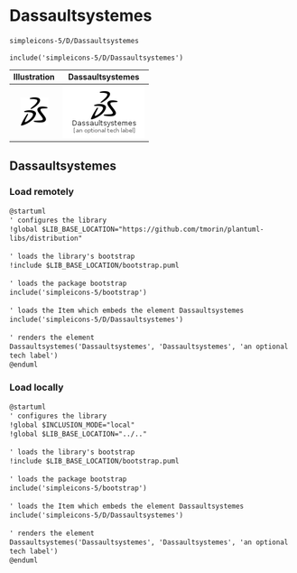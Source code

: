 # Dassaultsystemes


```text
simpleicons-5/D/Dassaultsystemes
```

```text
include('simpleicons-5/D/Dassaultsystemes')
```



| Illustration | Dassaultsystemes |
| :---: | :---: |
| ![illustration for Illustration](../../simpleicons-5/D/Dassaultsystemes.png) | ![illustration for Dassaultsystemes](../../simpleicons-5/D/Dassaultsystemes.Local.png) |




## Dassaultsystemes

### Load remotely
```plantuml
@startuml
' configures the library
!global $LIB_BASE_LOCATION="https://github.com/tmorin/plantuml-libs/distribution"

' loads the library's bootstrap
!include $LIB_BASE_LOCATION/bootstrap.puml

' loads the package bootstrap
include('simpleicons-5/bootstrap')

' loads the Item which embeds the element Dassaultsystemes
include('simpleicons-5/D/Dassaultsystemes')

' renders the element
Dassaultsystemes('Dassaultsystemes', 'Dassaultsystemes', 'an optional tech label')
@enduml
```

### Load locally
```plantuml
@startuml
' configures the library
!global $INCLUSION_MODE="local"
!global $LIB_BASE_LOCATION="../.."

' loads the library's bootstrap
!include $LIB_BASE_LOCATION/bootstrap.puml

' loads the package bootstrap
include('simpleicons-5/bootstrap')

' loads the Item which embeds the element Dassaultsystemes
include('simpleicons-5/D/Dassaultsystemes')

' renders the element
Dassaultsystemes('Dassaultsystemes', 'Dassaultsystemes', 'an optional tech label')
@enduml
```

